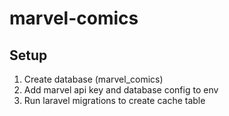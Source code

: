 # marvel-comics

## Setup
1. Create database (marvel_comics)
2. Add marvel api key and database config to env
3. Run laravel migrations to create cache table
